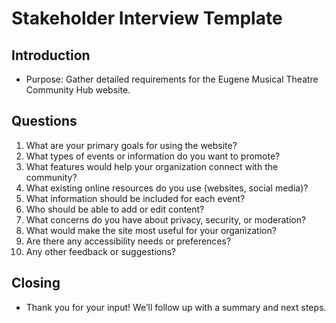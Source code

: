 # Stakeholder Interview Template

## Introduction
- Purpose: Gather detailed requirements for the Eugene Musical Theatre Community Hub website.

## Questions
1. What are your primary goals for using the website?
2. What types of events or information do you want to promote?
3. What features would help your organization connect with the community?
4. What existing online resources do you use (websites, social media)?
5. What information should be included for each event?
6. Who should be able to add or edit content?
7. What concerns do you have about privacy, security, or moderation?
8. What would make the site most useful for your organization?
9. Are there any accessibility needs or preferences?
10. Any other feedback or suggestions?

## Closing
- Thank you for your input! We’ll follow up with a summary and next steps.
